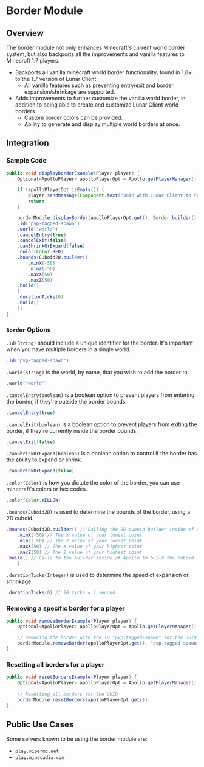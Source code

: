 # Border Module

## Overview

The border module not only enhances Minecraft's current world border system, but also backports all the improvements and vanilla features to Minecraft 1.7 players.

* Backports all vanilla minecraft world border functionality, found in 1.8+ to the 1.7 version of Lunar Client.
  * All vanilla features such as preventing entry/exit and border expansion/shrinkage are supported.
* Adds improvements to further customize the vanilla world border, in addition to being able to create and customize Lunar Client world borders.
  * Custom border colors can be provided.
  * Ability to generate and display multiple world borders at once.

## Integration

### Sample Code

```java
public void displayBorderExample(Player player) {
    Optional<ApolloPlayer> apolloPlayerOpt = Apollo.getPlayerManager().getPlayer(player.getUniqueId());

    if (apolloPlayerOpt.isEmpty()) {
        player.sendMessage(Component.text("Join with Lunar Client to test this feature!"));
        return;
    }

    borderModule.displayBorder(apolloPlayerOpt.get(), Border.builder()
    .id("pvp-tagged-spawn")
    .world("world")
    .cancelEntry(true)
    .cancelExit(false)
    .canShrinkOrExpand(false)
    .color(Color.RED)
    .bounds(Cuboid2D.builder()
        .minX(-50)
        .minZ(-50)
        .maxX(50)
        .maxZ(50)
    .build()
    )
    .durationTicks(0)
    .build()
    );
}
```

### `Border` Options

`.id(String)` should include a unique identifier for the border. It's important when you have multiple borders in a single world.
```java
.id("pvp-tagged-spawn")
```

`.world(String)` is the world, by name, that you wish to add the border to.
```java
.world("world")
```

`.cancelEntry(boolean)` is a boolean option to prevent players from entering the border, if they're outside the border bounds.
```java
.cancelEntry(true)
```

`.cancelExit(boolean)` is a boolean option to prevent players from exiting the border, if they're currently inside the border bounds.
```java
.cancelExit(false)
```

`.canShrinkOrExpand(boolean)` is a boolean option to control if the border has the ability to expand or shrink.
```java
.canShrinkOrExpand(false)
```

<!-- need someone to confirm the hex code comment -->

`.color(Color)` is how you dictate the color of the border, you can use minecraft's colors or hex codes.
```java
.color(Color.YELLOW)
```
<!-- insert screenshot of yellow border -->

`.bounds(Cuboid2D)` is used to determine the bounds of the border, using a 2D cuboid.
```java
.bounds(Cuboid2D.builder() // Calling the 2D cuboid builder inside of Apollo
    .minX(-50) // The X value of your lowest point
    .minZ(-50) // The Z value of your lowest point
    .maxX(50) // The X value of your highest point
    .maxZ(50) // The Z value of your highest point
.build() // Calls to the builder inside of Apollo to build the cuboid
    )
```

`.durationTicks(Integer)` is used to determine the speed of expansion or shrinkage.
```java
.durationTicks(0) // 20 ticks = 1 second
```

### Removing a specific border for a player

```java
public void removeBorderExample(Player player) {
    Optional<ApolloPlayer> apolloPlayerOpt = Apollo.getPlayerManager().getPlayer(player.getUniqueId());

    // Removing the border with the ID "pvp-tagged-spawn" for the UUID
    borderModule.removeBorder(apolloPlayerOpt.get(), "pvp-tagged-spawn");
}
```

### Resetting all borders for a player

```java
public void resetBordersExample(Player player) {
    Optional<ApolloPlayer> apolloPlayerOpt = Apollo.getPlayerManager().getPlayer(player.getUniqueId());
        
    // Resetting all borders for the UUID
    borderModule.resetBorders(apolloPlayerOpt.get());
}
```

## Public Use Cases
Some servers known to be using the border module are:
* ```play.vipermc.net```
* ```play.minecadia.com```
